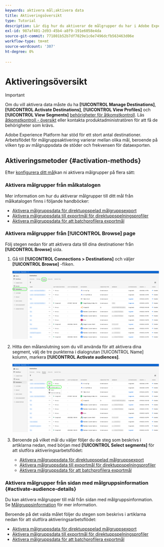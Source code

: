 ```yaml
---
keywords: aktivera mål;aktivera data
title: Aktiveringsöversikt
type: Tutorial
description: Lär dig hur du aktiverar de målgrupper du har i Adobe Experience Platform till olika typer av destinationer.
exl-id: 987af401-2d93-45b4-a8f9-191e6058e4da
source-git-commit: 771801b52b7df7029e1c6e7496dcfb563463d06e
workflow-type: tm+mt
source-wordcount: '307'
ht-degree: 0%

---
```


# Aktiveringsöversikt

>[!IMPORTANT]
> 
>Om du vill aktivera data måste du ha **[!UICONTROL Manage Destinations]**, **[!UICONTROL Activate Destinations]**, **[!UICONTROL View Profiles]** och **[!UICONTROL View Segments]** [behörigheter för åtkomstkontroll](/help/access-control/home.md#permissions). Läs [åtkomstkontroll - översikt](/help/access-control/ui/overview.md) eller kontakta produktadministratören för att få de behörigheter som krävs.

Adobe Experience Platform har stöd för ett stort antal destinationer. Arbetsflödet för målgruppsaktivering varierar mellan olika mål, beroende på vilken typ av målgruppsdata de stöder och frekvensen för dataexporten.

## Aktiveringsmetoder {#activation-methods}

Efter [konfigurera ditt mål](connect-destination.md)kan ni aktivera målgrupper på flera sätt:

### Aktivera målgrupper från målkatalogen

Mer information om hur du aktiverar målgrupper till ditt mål från målkatalogen finns i följande handböcker:

* [Aktivera målgruppsdata för direktuppspelad målgruppsexport](activate-segment-streaming-destinations.md)
* [Aktivera målgruppsdata till exportmål för direktuppspelningsprofiler](activate-streaming-profile-destinations.md)
* [Aktivera målgruppsdata för att batchprofilera exportmål](activate-batch-profile-destinations.md)

### Aktivera målgrupper från [!UICONTROL Browse] page

Följ stegen nedan för att aktivera data till dina destinationer från **[!UICONTROL Browse]** sida.

1. Gå till **[!UICONTROL Connections > Destinations]** och väljer **[!UICONTROL Browse]** -fliken.

   ![Fliken Bläddra](../assets/ui/activation-overview/browse-tab.png)

1. Hitta den målanslutning som du vill använda för att aktivera dina segment, välj de tre punkterna i dialogrutan [!UICONTROL Name] kolumn, markera **[!UICONTROL Activate audiences]**.

   ![Knappen Aktivera målgrupper](../assets/ui/activation-overview/activate-segments.png)

1. Beroende på vilket mål du väljer följer du de steg som beskrivs i artiklarna nedan, med början med **[!UICONTROL Select segments]** för att slutföra aktiveringsarbetsflödet:

   * [Aktivera målgruppsdata för direktuppspelad målgruppsexport](activate-segment-streaming-destinations.md)
   * [Aktivera målgruppsdata till exportmål för direktuppspelningsprofiler](activate-streaming-profile-destinations.md)
   * [Aktivera målgruppsdata för att batchprofilera exportmål](activate-batch-profile-destinations.md)

### Aktivera målgrupper från sidan med målgruppsinformation {#activate-audience-details}

Du kan aktivera målgrupper till mål från sidan med målgruppsinformation. Se [Målgruppsinformation](../../segmentation/ui/overview.md#audience-details) för mer information.

Beroende på det valda målet följer du stegen som beskrivs i artiklarna nedan för att slutföra aktiveringsarbetsflödet:

* [Aktivera målgruppsdata för direktuppspelad målgruppsexport](activate-segment-streaming-destinations.md)
* [Aktivera målgruppsdata till exportmål för direktuppspelningsprofiler](activate-streaming-profile-destinations.md)
* [Aktivera målgruppsdata för att batchprofilera exportmål](activate-batch-profile-destinations.md)
